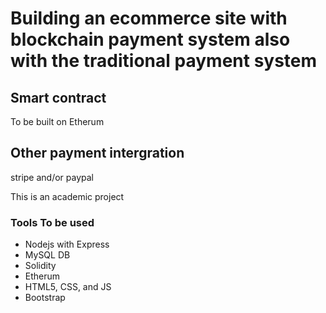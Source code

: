 # Building an ecommerce site with blockchain payment system also with the traditional payment system
## Smart contract
To be built on Etherum
## Other payment intergration
stripe and/or paypal

This is an academic project
### Tools To be  used

- Nodejs with Express
- MySQL DB
- Solidity
- Etherum
- HTML5, CSS, and JS
- Bootstrap

